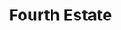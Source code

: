 ---
activitypub: https://fourthestate.social/
blog: https://connect.fourthestate.org/
linkedin: https://linkedin.com/company/fourth-estate-public-benefit-corporation
logohandle: fourthestate
sort: fourthestate
title: Fourth Estate
twitter: https://x.com/FourthEstateOrg
website: https://www.fourthestate.org/
---